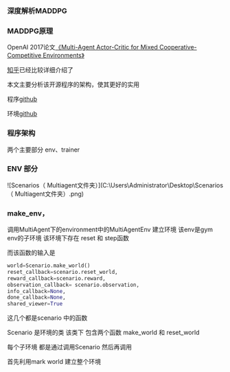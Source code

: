 ### 深度解析MADDPG

### MADDPG原理

OpenAI 2017论文[《Multi-Agent Actor-Critic for Mixed Cooperative-Competitive Environments》](https://arxiv.org/abs/1706.02275)

[知乎](https://zhuanlan.zhihu.com/p/53811876)已经比较详细介绍了







本文主要分析该开源程序的架构，使其更好的实用

程序[github](https://github.com/openai/maddpg) 

环境[github](https://github.com/openai/multiagent-particle-envs)



### 程序架构

两个主要部分 env、trainer

### ENV 部分

![Scenarios（ Multiagent文件夹）](C:\Users\Administrator\Desktop\Scenarios（ Multiagent文件夹）.png)









### make_env，

调用MultiAgent下的environment中的MultiAgentEnv 建立环境 该env是gym env的子环境
该环境下存在 reset 和 step函数 





而该函数的输入是  

```python
world=Scenario.make_world()
reset_callback=scenario.reset_world, 
reward_callback=scenario.reward,
observation_callback= scenario.observation,
info_callback=None,
done_callback=None, 
shared_viewer=True
```
这几个都是scenario 中的函数 

Scenario 是环境的类  该类下 包含两个函数 make_world 和 reset_world

每个子环境 都是通过调用Scenario 然后再调用



 首先利用mark world 建立整个环境




